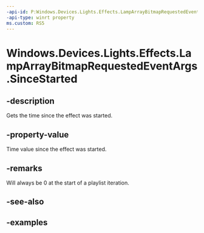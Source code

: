 ```yaml
---
-api-id: P:Windows.Devices.Lights.Effects.LampArrayBitmapRequestedEventArgs.SinceStarted
-api-type: winrt property
ms.custom: RS5
---
```


<!-- Property syntax.
public TimeSpan SinceStarted { get; }
-->

# Windows.Devices.Lights.Effects.LampArrayBitmapRequestedEventArgs.SinceStarted

## -description
Gets the time since the effect was started.

## -property-value
Time value since the effect was started.

## -remarks
Will always be 0 at the start of a playlist iteration.

## -see-also

## -examples

